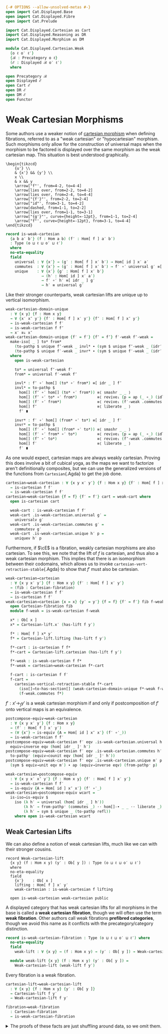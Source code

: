 ```agda
{-# OPTIONS --allow-unsolved-metas #-}
open import Cat.Displayed.Base
open import Cat.Displayed.Fibre
open import Cat.Prelude

import Cat.Displayed.Cartesian as Cart
import Cat.Displayed.Reasoning as DR
import Cat.Displayed.Morphism as DM

module Cat.Displayed.Cartesian.Weak
  {o ℓ o′ ℓ′}
  {ℬ : Precategory o ℓ}
  (ℰ : Displayed ℬ o′ ℓ′)
  where

open Precategory ℬ
open Displayed ℰ
open Cart ℰ
open DR ℰ
open DM ℰ
open Functor
```

# Weak Cartesian Morphisms

Some authors use a weaker notion of [cartesian morphism] when defining
fibrations, referred to as a "weak cartesian" or "hypocartesian"
morphism. Such morphisms only allow for the construction of universal
maps when the morphism to be factored is displayed over the same morphism
as the weak cartesian map. This situation is best understood graphically.

[cartesian morphism]: Cat.Displayed.Cartesian.html

~~~{.quiver}
\begin{tikzcd}
	{u'} \\
	& {x'} && {y'} \\
	x \\
	& x && y
	\arrow["f"', from=4-2, to=4-4]
	\arrow[lies over, from=2-2, to=4-2]
	\arrow[lies over, from=2-4, to=4-4]
	\arrow["{f'}"', from=2-2, to=2-4]
	\arrow["id"', from=3-1, to=4-2]
	\arrow[dashed, from=1-1, to=2-2]
	\arrow[lies over, from=1-1, to=3-1]
	\arrow["{g'}"', curve={height=-12pt}, from=1-1, to=2-4]
	\arrow["f"', curve={height=-12pt}, from=3-1, to=4-4]
\end{tikzcd}
~~~

```agda
record is-weak-cartesian
  {a b a′ b′} (f : Hom a b) (f′ : Hom[ f ] a′ b′)
  : Type (o ⊔ ℓ ⊔ o′ ⊔ ℓ′)
  where
  no-eta-equality
  field
    universal : ∀ {x′} → (g′ : Hom[ f ] x′ b′) → Hom[ id ] x′ a′
    commutes  : ∀ {x′} → (g′ : Hom[ f ] x′ b′) → f′ ∘′ universal g′ ≡[ idr _ ] g′
    unique    : ∀ {x′} {g′ : Hom[ f ] x′ b′}
                → (h′ : Hom[ id ] x′ a′)
                → f′ ∘′ h′ ≡[ idr _ ] g′
                → h′ ≡ universal g′
```

Like their stronger counterparts, weak cartesian lifts are unique
up to vertical isomorphism.

```agda
weak-cartesian-domain-unique
  : ∀ {x y} {f : Hom x y}
  → ∀ {x′ x″ y′} {f′ : Hom[ f ] x′ y′} {f″ : Hom[ f ] x″ y′}
  → is-weak-cartesian f f′
  → is-weak-cartesian f f″
  → x′ ≅↓ x″
weak-cartesian-domain-unique {f′ = f′} {f″ = f″} f′-weak f″-weak =
  make-iso[ _ ] to* from*
    (to-pathp $ unique f″-weak _ invl* ∙ (sym $ unique f″-weak _ (idr′ f″)))
    (to-pathp $ unique f′-weak _ invr* ∙ (sym $ unique f′-weak _ (idr′ f′)))
  where
    open is-weak-cartesian

    to* = universal f″-weak f′
    from* = universal f′-weak f″

    invl* : f″ ∘′ hom[] (to* ∘′ from*) ≡[ idr _ ] f″
    invl* = to-pathp $
      hom[] (f″ ∘′ hom[] (to* ∘′ from*)) ≡⟨ smashr _ _ ⟩
      hom[] (f″ ∘′ to* ∘′ from*)         ≡⟨ revive₁ {p = ap (_ ∘_) (idl _)} (pulll′ (idr _) (f″-weak .commutes f′)) ⟩
      hom[] (f′ ∘′ from*)                ≡⟨ revive₁ (f′-weak .commutes f″) ⟩
      hom[] f″                           ≡⟨ liberate _ ⟩
      f″ ∎

    invr* : f′ ∘′ hom[] (from* ∘′ to*) ≡[ idr _ ] f′
    invr* = to-pathp $
      hom[] (f′ ∘′ hom[] (from* ∘′ to*)) ≡⟨ smashr _ _ ⟩
      hom[] (f′ ∘′ from* ∘′ to*)         ≡⟨ revive₁ {p = ap (_ ∘_) (idl _)} (pulll′ (idr _) (f′-weak .commutes f″)) ⟩
      hom[] (f″ ∘′ to*)                  ≡⟨ revive₁ (f″-weak .commutes f′) ⟩
      hom[] f′                           ≡⟨ liberate _ ⟩
      f′ ∎
```

As one would expect, cartesian maps are always weakly cartesian.
Proving this does involve a bit of cubical yoga, as the maps we want to
factorize aren't definitionally composites, but we can use the
generalized versions of the functions from `Cartesian`{.Agda} to get
the job done.

```agda
cartesian→weak-cartesian : ∀ {x y x′ y′} {f : Hom x y} {f′ : Hom[ f ] x′ y′}
  → is-cartesian f f′
  → is-weak-cartesian f f′
cartesian→weak-cartesian {f = f} {f′ = f′} cart = weak-cart where
  open is-cartesian cart

  weak-cart : is-weak-cartesian f f′
  weak-cart .is-weak-cartesian.universal g′ =
    universalv g′
  weak-cart .is-weak-cartesian.commutes g′ =
    commutesv g′
  weak-cart .is-weak-cartesian.unique h′ p =
    uniquev h′ p
```

Furthermore, if $\cE$ is a fibration, weakly cartesian morphisms are
also cartesian. To see this, we note that the lift of $f$ is cartesian,
and thus also a weak cartesian morphism. This implies that there is
an isomorphism between their codomains, which allows us to invoke
`cartesian-vert-retraction-stable`{.Agda} to show that $f'$ must also be
cartesian.

```agda
weak-cartesian→cartesian
  : ∀ {x y x′ y′} {f : Hom x y} {f′ : Hom[ f ] x′ y′}
  → (fib : Cartesian-fibration)
  → is-weak-cartesian f f′
  → is-cartesian f f′
weak-cartesian→cartesian {x = x} {y′ = y′} {f = f} {f′ = f′} fib f-weak = f-cart where
  open Cartesian-fibration fib
  module f-weak = is-weak-cartesian f-weak

  x* : Ob[ x ]
  x* = Cartesian-lift.x′ (has-lift f y′)

  f* : Hom[ f ] x* y′
  f* = Cartesian-lift.lifting (has-lift f y′)

  f*-cart : is-cartesian f f*
  f*-cart = Cartesian-lift.cartesian (has-lift f y′)

  f*-weak : is-weak-cartesian f f*
  f*-weak = cartesian→weak-cartesian f*-cart

  f-cart : is-cartesian f f′
  f-cart =
    cartesian-vertical-retraction-stable f*-cart
      (iso[]→to-has-section[] (weak-cartesian-domain-unique f*-weak f-weak))
      (f-weak.commutes f*)
```

$f' : x' \to_{f} y'$ is a weak cartesian morphism if and only if
postcomposition of $f'$ onto vertical maps is an equivalence.

```agda
postcompose-equiv→weak-cartesian
  : ∀ {x y x′ y′} {f : Hom x y}
  → (f′ : Hom[ f ] x′ y′)
  → (∀ {x″} → is-equiv {A = Hom[ id ] x″ x′} (f′ ∘′_))
  → is-weak-cartesian f f′
postcompose-equiv→weak-cartesian f′ eqv .is-weak-cartesian.universal h′ =
  equiv→inverse eqv (hom[ idr _ ]⁻ h′)
postcompose-equiv→weak-cartesian f′ eqv .is-weak-cartesian.commutes h′ =
  to-pathp⁻ (equiv→counit eqv (hom[ idr _ ]⁻ h′))
postcompose-equiv→weak-cartesian f′ eqv .is-weak-cartesian.unique m′ p =
  (sym $ equiv→unit eqv m′) ∙ ap (equiv→inverse eqv) (from-pathp⁻ p)

weak-cartesian→postcompose-equiv
  : ∀ {x y x′ x″ y′} {f : Hom x y} {f′ : Hom[ f ] x′ y′}
  → is-weak-cartesian f f′
  → is-equiv {A = Hom[ id ] x″ x′} (f′ ∘′_)
weak-cartesian→postcompose-equiv wcart =
  is-iso→is-equiv $
    iso (λ h′ → universal (hom[ idr _ ] h′))
        (λ h′ → from-pathp⁻ (commutes _) ·· hom[]-∙ _ _ ·· liberate _)
        (λ h′ → sym $ unique _ (to-pathp refl))
    where open is-weak-cartesian wcart
```

## Weak Cartesian Lifts

We can also define a notion of weak cartesian lifts, much like we can
with their stronger cousins.

```
record Weak-cartesian-lift
  {x y} (f : Hom x y) (y′ : Ob[ y ]) : Type (o ⊔ ℓ ⊔ o′ ⊔ ℓ′)
  where
  no-eta-equality
  field
    {x′}    : Ob[ x ]
    lifting : Hom[ f ] x′ y′
    weak-cartesian : is-weak-cartesian f lifting

  open is-weak-cartesian weak-cartesian public
```

A displayed category that has weak cartesian lifts for all morphisms
in the base is called a **weak cartesian fibration**, though we will
often use the term **weak fibration**. Other authors call weak
fibrations **prefibred categories**, though we avoid this name as it
conflicts with the precategory/category distinction.

```agda
record is-weak-cartesian-fibration : Type (o ⊔ ℓ ⊔ o′ ⊔ ℓ′) where
  no-eta-equality
  field
    weak-lift : ∀ {x y} → (f : Hom x y) → (y′ : Ob[ y ]) → Weak-cartesian-lift f y′

  module weak-lift {x y} (f : Hom x y) (y′ : Ob[ y ]) =
    Weak-cartesian-lift (weak-lift f y′)
```

Every fibration is a weak fibration.

```agda
cartesian-lift→weak-cartesian-lift
  : ∀ {x y} {f : Hom x y} {y′ : Ob[ y ]}
  → Cartesian-lift f y′
  → Weak-cartesian-lift f y′

fibration→weak-fibration
  : Cartesian-fibration
  → is-weak-cartesian-fibration
```

<details>
<summary>The proofs of these facts are just shuffling around data, so we
omit them.
</summary>
```agda
cartesian-lift→weak-cartesian-lift cart .Weak-cartesian-lift.x′ =
  Cartesian-lift.x′ cart
cartesian-lift→weak-cartesian-lift cart .Weak-cartesian-lift.lifting =
  Cartesian-lift.lifting cart
cartesian-lift→weak-cartesian-lift cart .Weak-cartesian-lift.weak-cartesian =
  cartesian→weak-cartesian (Cartesian-lift.cartesian cart)

fibration→weak-fibration fib .is-weak-cartesian-fibration.weak-lift x y′ =
  cartesian-lift→weak-cartesian-lift (Cartesian-fibration.has-lift fib x y′)
```
</details>


Notably, weak fibrations are fibrations when weak cartesian morphisms
are closed under composition.

```agda
weak-fibration→fibration
  : is-weak-cartesian-fibration
  → (∀ {x y z x′ y′ z′} {f : Hom y z} {g : Hom x y}
     → {f′ : Hom[ f ] y′ z′} {g′ : Hom[ g ] x′ y′}
     → is-weak-cartesian f f′ → is-weak-cartesian g g′
     → is-weak-cartesian (f ∘ g) (f′ ∘′ g′))
  → Cartesian-fibration
weak-fibration→fibration weak-fib weak-∘ .Cartesian-fibration.has-lift {x = x} f y′ = f-lift where
  open is-weak-cartesian-fibration weak-fib

  module weak-∘ {x y z} (f : Hom y z) (g : Hom x y) (z′ : Ob[ z ]) =
    is-weak-cartesian (weak-∘ (weak-lift.weak-cartesian f z′)
                              (weak-lift.weak-cartesian g _))
```

To show that $f$ has a cartesian lift, we begin by taking the weak
cartesian lift $f^{*}$ of $f$.

~~~{.quiver}
\begin{tikzcd}
	\textcolor{rgb,255:red,214;green,92;blue,92}{x^{*}} && {y'} \\
	\\
	x && y
	\arrow["f", from=3-1, to=3-3]
	\arrow[lies over, color={rgb,255:red,214;green,92;blue,92}, from=1-1, to=3-1]
	\arrow[lies over, from=1-3, to=3-3]
	\arrow["{f^{*}}", color={rgb,255:red,214;green,92;blue,92}, from=1-1, to=1-3]
\end{tikzcd}
~~~

```agda
  x* : Ob[ x ]
  x* = weak-lift.x′ f y′

  f* : Hom[ f ] x* y′
  f* = weak-lift.lifting f y′

  f*-weak-cartesian : is-weak-cartesian f f*
  f*-weak-cartesian = weak-lift.weak-cartesian f y′

  module f* = is-weak-cartesian (f*-weak-cartesian)
```

We must now show that the weak cartesian morphism $f^{*}$ is actually
cartesian. To do this, we must construct the following unique universal
map:

~~~{.quiver}
\begin{tikzcd}
	{u'} \\
	&& {x^{*}} && {y'} \\
	u \\
	&& x && y
	\arrow["f", from=4-3, to=4-5]
	\arrow[lies over, from=2-3, to=4-3]
	\arrow[lies over, from=2-5, to=4-5]
	\arrow["{f^{*}}", from=2-3, to=2-5]
	\arrow[color={rgb,255:red,214;green,92;blue,92}, dashed, from=1-1, to=2-3]
	\arrow["m", from=3-1, to=4-3]
	\arrow["{h'}", curve={height=-18pt}, from=1-1, to=2-5]
	\arrow[lies over, from=1-1, to=3-1]
\end{tikzcd}
~~~

To do this, we shall first take the weak cartesian lift $m^{*}$ of
$m$. Both $f^{*}$ and $m^{*}$ are weak cartesian, which means that
their composite is also weak cartesian by our hypothesis. We can
then factor $h'$ through $f^{*} \cdot m^{*}$ to obtain a vertical
morphism $u' \to u^{*}$, which we can then compose with $m^{*}$
to obtain the requisite map.

```agda
  module Morphisms
    {u : Ob} {u′ : Ob[ u ]} (m : Hom u x) (h′ : Hom[ f ∘ m ] u′ y′)
    where
      u* : Ob[ u ]
      u* = weak-lift.x′ m _

      m* : Hom[ m ] u* x*
      m* = weak-lift.lifting m _

      m*-weak-cartesian : is-weak-cartesian m m*
      m*-weak-cartesian = weak-lift.weak-cartesian m x*

      module m* = is-weak-cartesian m*-weak-cartesian
      module f*∘m* = is-weak-cartesian (weak-∘ f*-weak-cartesian m*-weak-cartesian)
```


```agda
  f*-cartesian : is-cartesian f f*
  f*-cartesian .is-cartesian.universal {u = u} {u′ = u′} m h′ =
    hom[ idr m ] (m* ∘′  f*∘m*.universal h′)
    where open Morphisms m h′
```

<details>
<summary> Showing that this commutes is mostly an exercise in cubical
yoga; the only real mathematical content is that the factorization of
$h'$ via $f^{*} \cdot m^{*}$ commutes.
</summary>
```agda
  f*-cartesian .is-cartesian.commutes {u = u} {u′ = u′} m h′ = path
    where
      open Morphisms m h′

      abstract
        path : f* ∘′ hom[ idr m ] (m* ∘′ f*∘m*.universal h′) ≡ h′
        path =
          f* ∘′ hom[] (m* ∘′ f*∘m*.universal h′)   ≡⟨ whisker-r _ ⟩
          hom[] (f* ∘′ m* ∘′ f*∘m*.universal h′)   ≡⟨ assoc[] {q = idr _} ⟩
          hom[] ((f* ∘′ m*) ∘′ f*∘m*.universal h′) ≡⟨ hom[]⟩⟨ from-pathp⁻ (f*∘m*.commutes h′) ⟩
          hom[] (hom[] h′)                         ≡⟨ hom[]-∙ _ _ ∙ liberate _ ⟩
          h′                                       ∎
```
</details>

<details>
<summary>Uniqueness follows similarly as some cubical yoga, followed by
the fact that both $m^{*}$ and $f^{*} \cdot m^{*}$ are weak cartesian
maps.
</summary>
```agda
  f*-cartesian .is-cartesian.unique {u = u} {u′ = u′} {m = m} {h′ = h′} m′ p = path
    where
      open Morphisms m h′

      abstract
        universal-path : (f* ∘′ m*) ∘′ m*.universal m′ ≡[ idr (f ∘ m) ] h′
        universal-path = to-pathp $
          hom[] ((f* ∘′ m*) ∘′ m*.universal m′) ≡˘⟨ assoc[] {p = ap (f ∘_) (idr m)} ⟩
          hom[] (f* ∘′ (m* ∘′ m*.universal m′)) ≡⟨ hom[]⟩⟨ ap (f* ∘′_) (from-pathp⁻ (m*.commutes m′)) ⟩
          hom[] (f* ∘′ hom[] m′)                ≡⟨ smashr _ _ ∙ liberate _ ⟩
          f* ∘′ m′                              ≡⟨ p ⟩
          h′ ∎

        path : m′ ≡ hom[ idr m ] (m* ∘′ f*∘m*.universal h′)
        path =
          m′                               ≡˘⟨ from-pathp (m*.commutes m′) ⟩
          hom[] (m* ∘′ m*.universal m′)    ≡⟨ reindex _ (idr m) ⟩
          hom[] (m* ∘′ m*.universal m′)    ≡⟨ hom[]⟩⟨ ap (m* ∘′_) (f*∘m*.unique _ universal-path) ⟩
          hom[] (m* ∘′ f*∘m*.universal h′) ∎
```
</details>

Putting this all together, we can finally deduce that $f^{*}$ is
a cartesian lift of $f$.

```agda
  f-lift : Cartesian-lift f y′
  f-lift .Cartesian-lift.x′ = x*
  f-lift .Cartesian-lift.lifting = f*
  f-lift .Cartesian-lift.cartesian = f*-cartesian
```

## Factorisations in Weak Fibrations

If $\cE$ is a weak fibration, then every morphism factorizes into
a vertical morphism followed by a weak cartesian morphism.

```agda
record weak-cartesian-factorisation
  {x y x′ y′} {f : Hom x y}
  (f′ : Hom[ f ] x′ y′)
  : Type (o ⊔ ℓ ⊔ o′ ⊔ ℓ′)
  where
  no-eta-equality
  field
    {x″} : Ob[ x ]
    vertical : Hom[ id ] x′ x″
    weak-cart : Hom[ f ] x″ y′
    has-weak-cartesian : is-weak-cartesian f weak-cart
    factors : f′ ≡[ sym (idr _) ] weak-cart ∘′ vertical

weak-fibration→weak-cartesian-factors
  : ∀ {x y x′ y′} {f : Hom x y}
  → is-weak-cartesian-fibration
  → (f′ : Hom[ f ] x′ y′)
  → weak-cartesian-factorisation f′
```

Because $\cE$ is a weak fibration, every morphism in $\cB$ has a weak
cartesian lift. This allows us to take the lift of $f$, which will
form the weak cartesian component of the factorisation. The vertical
component can be obtained by taking the universal factorisation of
$f'$ by the lift of $f$.

```agda
weak-fibration→weak-cartesian-factors {y′ = y′} {f = f} wfib f′ = weak-factor where
  open is-weak-cartesian-fibration wfib
  module f-lift = weak-lift f y′
  open weak-cartesian-factorisation

  weak-factor : weak-cartesian-factorisation f′
  weak-factor .x″ = f-lift.x′
  weak-factor .vertical = f-lift.universal f′
  weak-factor .weak-cart = f-lift.lifting
  weak-factor .has-weak-cartesian = f-lift.weak-cartesian
  weak-factor .factors = symP $ f-lift.commutes f′
```

## Weak Fibrations and Equivalence of Hom Sets

If $\cE$ is a weak fibration, then the hom sets $x' \to_f y'$ and
$x' \to_{id} f^{*}(y')$ are equivalent, where $f^{*}(y')$ is the domain
of the lift of $f$ along $y'$. To go from $f' : x' \to_u y'$ to
$x' \to_{id} f^{*}(y')$, we use the vertical component of the
factorisation of $f'$; this forms an equivalence, as this factorisation
is unique.

```agda
module _ (wfib : is-weak-cartesian-fibration) where
  open is-weak-cartesian-fibration wfib

  weak-fibration→universal-is-equiv
    : ∀ {x y x′ y′}
    → (f : Hom x y)
    → is-equiv (weak-lift.universal f y′ {x′})
  weak-fibration→universal-is-equiv {y′ = y′} f = is-iso→is-equiv $
    iso (λ f′ → hom[ idr f ] (weak-lift.lifting f y′ ∘′ f′) )
        (λ f′ → sym $ weak-lift.unique f y′ f′ (to-pathp refl))
        (λ f′ → cancel _ _ (weak-lift.commutes f y′ f′))

  weak-fibration→vertical-equiv
    : ∀ {x y x′ y′}
    → (f : Hom x y)
    → Hom[ f ] x′ y′ ≃ Hom[ id ] x′ (weak-lift.x′ f y′)
  weak-fibration→vertical-equiv {y′ = y′} f =
    weak-lift.universal f y′ ,

    weak-fibration→universal-is-equiv f
```

Furthermore, this equivalence is natural.

```agda
  weak-fibration→vertical-equiv-naturall
    : ∀ {x y x′ x″ y′} {f : Hom x y}
    → (f′ : Hom[ f ] x″ y′) (g′ : Hom[ id ] x′ x″)
    → weak-lift.universal f y′ (hom[ idr _ ] (f′ ∘′ g′)) ≡[ sym (idl id) ]
      weak-lift.universal f y′ f′ ∘′ g′
  weak-fibration→vertical-equiv-naturall {f = f} f′ g′ =
    to-pathp⁻ $ sym $ weak-lift.unique f _ _ $ to-pathp $
      hom[] (weak-lift.lifting f _ ∘′ hom[] (weak-lift.universal f _ f′ ∘′ g′)) ≡⟨ smashr _ _ ⟩
      hom[] (weak-lift.lifting f _ ∘′ weak-lift.universal f _ f′ ∘′ g′)         ≡⟨ weave _ (ap (f ∘_) (idl id)) _ (pulll′ _ (weak-lift.commutes _ _ _)) ⟩
      hom[] (f′ ∘′ g′) ∎
```

An *extremely* useful fact is that the converse is true: if there is some
lifting of objects `Ob[ y ] → Ob[ x ]` for every morphism $f : x \to y$
in $\cB$, along with a natural equivalence of homs as above, then
$\cE$ is a weak fibration.

This result is the primary reason to care about weak fibrations, as we
already have a suite of tools for constructing natural equivalences of
hom sets! Most notably, this allows us to use the theory of [adjuncts]
to construct weak fibrations.

[adjuncts]: Cat.Functor.Adjoint#adjuncts

```agda
module _ (_*₀_ : ∀ {x y} → Hom x y → Ob[ y ] → Ob[ x ]) where
  open is-weak-cartesian-fibration
  open Weak-cartesian-lift
  open is-weak-cartesian

  private
    vertical-equiv-iso-natural
      : (∀ {x y x′ y′} {f : Hom x y} → Hom[ f ] x′ y′ → Hom[ id ] x′ (f *₀ y′))
      → Type _
    vertical-equiv-iso-natural to =
      ∀ {x y x′ x″ y′} {f : Hom x y}
      → (f′ : Hom[ f ] x″ y′) (g′ : Hom[ id ] x′ x″)
      → to (hom[ idr _ ] (f′ ∘′ g′)) ≡[ sym (idl id) ] to f′ ∘′ g′

  vertical-equiv→weak-fibration
    : (to : ∀ {x y x′ y′} {f : Hom x y} → Hom[ f ] x′ y′ → Hom[ id ] x′ (f *₀ y′))
    → (∀ {x y x′ y′} {f : Hom x y} → is-equiv (to {x} {y} {x′} {y′} {f}))
    → vertical-equiv-iso-natural to
    → is-weak-cartesian-fibration
  vertical-equiv→weak-fibration to to-eqv natural .weak-lift f y′ = f-lift where
```

To start, we note that the inverse portion of the equivalence is also
natural.

```agda
    from : ∀ {x y x′ y′} {f : Hom x y} → Hom[ id ] x′ (f *₀ y′) → Hom[ f ] x′ y′
    from = equiv→inverse to-eqv

    from-natural
      : ∀ {x y} {f : Hom x y} {x′ x″ : Ob[ x ]} {y′ : Ob[ y ]}
      → (f′ : Hom[ id ] x″ (f *₀ y′)) (g′ : Hom[ id ] x′ x″)
      → from (hom[ idl id ] (f′ ∘′ g′)) ≡[ sym (idr f) ] from f′ ∘′ g′
    from-natural {f = f} f′ g′ =
      to-pathp⁻ $ ap fst $ is-contr→is-prop (to-eqv .is-eqv (hom[ idl id ] (f′ ∘′ g′)))
        (from (hom[ idl id ] (f′ ∘′ g′)) , equiv→counit to-eqv _)
        (hom[ idr f ] (from f′ ∘′ g′) , from-pathp⁻ (natural (from f′) g′) ∙
                                        (hom[]⟩⟨ ap (_∘′ g′) (equiv→counit to-eqv _)))
```

We then proceed to construct a weak lift of $f$. We can use our object
lifting function to construct the domain of the lift, apply the inverse
direction of the equivalence to $id' : f^{*}(y') \to f^{*}(y')$ to
obtain the required lifting $x' \to_{f} f^{*}(y')$.

```agda
    f-lift : Weak-cartesian-lift f y′
    f-lift .x′ = f *₀ y′
    f-lift .lifting = from id′
```

Now, we must show that the constructed lifting is weakly cartesian. We
can use the forward direction of the equivalence to construct the
universal map; the remaining properties follow from the fact that
the equivalence is natural.

```agda
    f-lift .weak-cartesian .universal g′ = to g′
    f-lift .weak-cartesian .commutes g′ = to-pathp $
      hom[] (from id′ ∘′ to g′)   ≡˘⟨ from-pathp⁻ (from-natural id′ (to g′)) ⟩
      from (hom[] (id′ ∘′ to g′)) ≡⟨ ap from idl[] ⟩
      from (to g′)                ≡⟨ equiv→unit to-eqv g′ ⟩
      g′ ∎
    f-lift .weak-cartesian .unique {g′ = g′} h′ p =
      h′                          ≡˘⟨ idl[] {p = idl id} ⟩
      hom[] (id′ ∘′ h′)           ≡˘⟨  hom[]⟩⟨ ap (_∘′ h′) (equiv→counit to-eqv id′) ⟩
      hom[] (to (from id′) ∘′ h′) ≡˘⟨ from-pathp⁻ (natural (from id′) h′) ⟩
      to (hom[] (from id′ ∘′ h′)) ≡⟨ ap to (from-pathp p) ⟩
      to g′                       ∎
```
